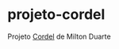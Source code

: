 # projeto-cordel
Projeto <a href="https://vanessalaureano.github.io/projeto-cordel/cordel.html">Cordel</a> de Milton Duarte
